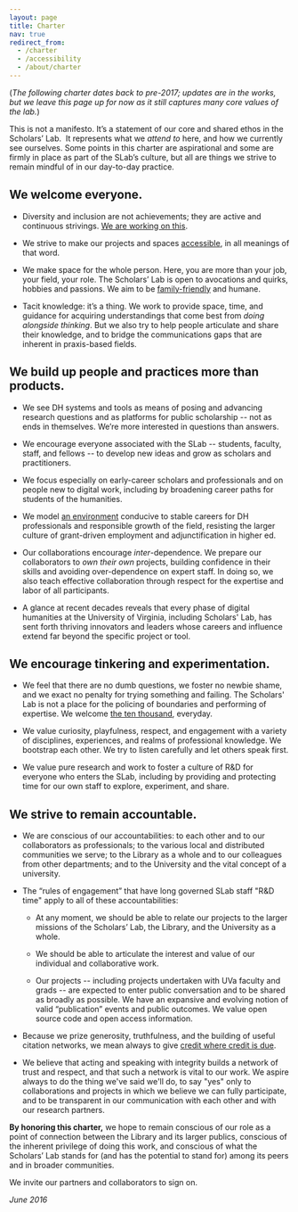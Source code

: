 ```yaml
---
layout: page
title: Charter
nav: true
redirect_from:
  - /charter
  - /accessibility
  - /about/charter
---
```


(_The following charter dates back to pre-2017; updates are in the works, but we leave this page up for now as it still captures many core values of the lab._)

This is not a manifesto. It’s a statement of our core and shared ethos in the Scholars’ Lab.  It represents what we _attend to_ here, and how we currently see ourselves. Some points in this charter are aspirational and some are firmly in place as part of the SLab’s culture, but all are things we strive to remain mindful of in our day-to-day practice.


## We welcome everyone.





 	
  * Diversity and inclusion are not achievements; they are active and continuous strivings. [We are working on this](https://github.com/scholarslab/codespeakkit/blob/master/planning.md).

 	
  * We strive to make our projects and spaces [accessible](http://scholarslab.org/about/accessibility/), in all meanings of that word.

 	
  * We make space for the whole person. Here, you are more than your job, your field, your role. The Scholars’ Lab is open to avocations and quirks, hobbies and passions. We aim to be [family-friendly](http://virginia2012.thatcamp.org/02/29/a-kid-friendly-thatcamp/) and humane.

 	
  * Tacit knowledge: it’s a thing. We work to provide space, time, and guidance for acquiring understandings that come best from *doing alongside thinking*. But we also try to help people articulate and share their knowledge, and to bridge the communications gaps that are inherent in praxis-based fields.




## We build up people and practices more than products.





 	
  * We see DH systems and tools as means of posing and advancing research questions and as platforms for public scholarship -- not as ends in themselves. We’re more interested in questions than answers.

 	
  * We encourage everyone associated with the SLab -- students, faculty, staff, and fellows -- to develop new ideas and grow as scholars and practitioners.

 	
  * We focus especially on early-career scholars and professionals and on people new to digital work, including by broadening career paths for students of the humanities.

 	
  * We model [an environment](http://nowviskie.org/2012/too-small-to-fail/) conducive to stable careers for DH professionals and responsible growth of the field, resisting the larger culture of grant-driven employment and adjunctification in higher ed.

 	
  * Our collaborations encourage _inter_-dependence. We prepare our collaborators to _own their own_ projects, building confidence in their skills and avoiding over-dependence on expert staff. In doing so, we also teach effective collaboration through respect for the expertise and labor of all participants.

 	
  * A glance at recent decades reveals that every phase of digital humanities at the University of Virginia, including Scholars' Lab, has sent forth thriving innovators and leaders whose careers and influence extend far beyond the specific project or tool.




## We encourage tinkering and experimentation.





 	
  * We feel that there are no dumb questions, we foster no newbie shame, and we exact no penalty for trying something and failing. The Scholars' Lab is not a place for the policing of boundaries and performing of expertise. We welcome [the ten thousand](http://xkcd.com/1053/), everyday.

 	
  * We value curiosity, playfulness, respect, and engagement with a variety of disciplines, experiences, and realms of professional knowledge. We bootstrap each other. We try to listen carefully and let others speak first.

 	
  * We value pure research and work to foster a culture of R&D for everyone who enters the SLab, including by providing and protecting time for our own staff to explore, experiment, and share.




## We strive to remain accountable.





 	
  * We are conscious of our accountabilities: to each other and to our collaborators as professionals; to the various local and distributed communities we serve; to the Library as a whole and to our colleagues from other departments; and to the University and the vital concept of a university.

 	
  * The “rules of engagement” that have long governed SLab staff "R&D time" apply to all of these accountabilities:

 	
    * At any moment, we should be able to relate our projects to the larger missions of the Scholars’ Lab, the Library, and the University as a whole.

 	
    * We should be able to articulate the interest and value of our individual and collaborative work.

 	
    * Our projects -- including projects undertaken with UVa faculty and grads -- are expected to enter public conversation and to be shared as broadly as possible. We have an expansive and evolving notion of valid “publication” events and public outcomes. We value open source code and open access information.




 	
  * Because we prize generosity, truthfulness, and the building of useful citation networks, we mean always to give [credit where credit is due](http://journalofdigitalhumanities.org/1-4/evaluating-collaborative-digital-scholarship-by-bethany-nowviskie/).

 	
  * We believe that acting and speaking with integrity builds a network of trust and respect, and that such a network is vital to our work. We aspire always to do the thing we've said we'll do, to say "yes" only to collaborations and projects in which we believe we can fully participate, and to be transparent in our communication with each other and with our research partners.


**By honoring this charter,** we hope to remain conscious of our role as a point of connection between the Library and its larger publics, conscious of the inherent privilege of doing this work, and conscious of what the Scholars’ Lab stands for (and has the potential to stand for) among its peers and in broader communities.

We invite our partners and collaborators to sign on.

*June 2016*
